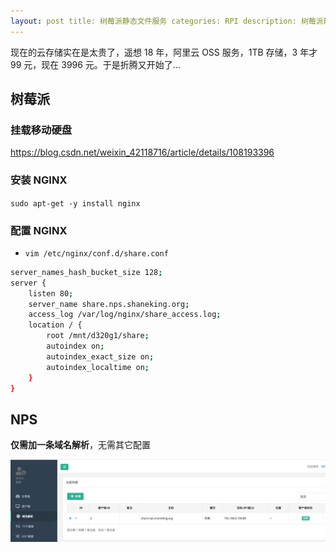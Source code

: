 ```yaml
---
layout: post title: 树莓派静态文件服务 categories: RPI description: 树莓派静态文件服务 keywords: ARM, Raspberry Pi, URL
---
```



现在的云存储实在是太贵了，遥想 18 年，阿里云 OSS 服务，1TB 存储，3 年才 99 元，现在 3996 元。于是折腾又开始了...

## 树莓派

### 挂载移动硬盘

<https://blog.csdn.net/weixin_42118716/article/details/108193396>

### 安装 NGINX

`sudo apt-get -y install nginx`

### 配置 NGINX

- `vim /etc/nginx/conf.d/share.conf`

```bash
server_names_hash_bucket_size 128;
server {
    listen 80;
    server_name share.nps.shaneking.org;
    access_log /var/log/nginx/share_access.log;
    location / {
        root /mnt/d320g1/share;
        autoindex on;
        autoindex_exact_size on;
        autoindex_localtime on;
    }
}
```

## NPS

**仅需加一条域名解析**，无需其它配置

![](/images/posts/2021/01/WX20210207-204950@2x.png)
